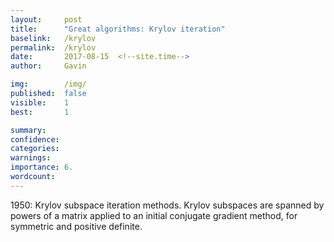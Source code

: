 ```yaml
---
layout:     post
title:      "Great algorithms: Krylov iteration"
baselink:   /krylov
permalink:  /krylov
date:       2017-08-15  <!--site.time-->
author:     Gavin

img:        /img/
published:	false
visible: 	1
best:		1

summary:    
confidence:	
categories: 
warnings:	
importance: 6.
wordcount:		
---
```


1950: Krylov subspace iteration methods. Krylov  subspaces  are  spanned  by  powers  of  a  matrix  applied  to  an  initial conjugate gradient method, for symmetric and positive definite.


